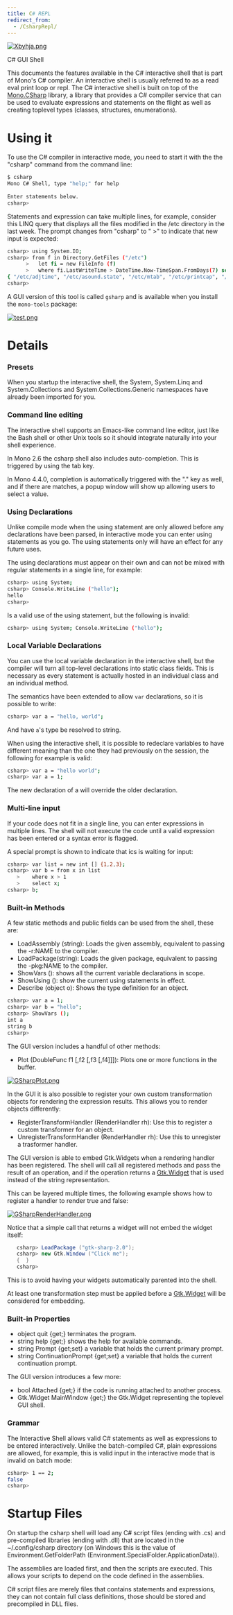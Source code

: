 ```yaml
---
title: C# REPL
redirect_from:
  - /CsharpRepl/
---
```


[![Xbyhja.png](/archived/images/9/9c/Xbyhja.png)](/archived/images/9/9c/Xbyhja.png)

C# GUI Shell

This documents the features available in the C# interactive shell that
is part of Mono's C# compiler. An interactive shell is usually
referred to as a read eval print loop or repl. The C# interactive
shell is built on top of the
[Mono.CSharp](http://docs.go-mono.com/index.aspx?link=N:Mono.CSharp)
library, a library that provides a C# compiler service that can be
used to evaluate expressions and statements on the flight as well as
creating toplevel types (classes, structures, enumerations).

Using it
========

To use the C# compiler in interactive mode, you need to start it with
the the "csharp" command from the command line:

``` bash
$ csharp
Mono C# Shell, type "help;" for help
 
Enter statements below.
csharp>
```

Statements and expression can take multiple lines, for example,
consider this LINQ query that displays all the files modified in the
/etc directory in the last week. The prompt changes from "csharp" to "
\>" to indicate that new input is expected:

``` bash
csharp> using System.IO;
csharp> from f in Directory.GetFiles ("/etc")
      >   let fi = new FileInfo (f)
      >   where fi.LastWriteTime > DateTime.Now-TimeSpan.FromDays(7) select f;
{ "/etc/adjtime", "/etc/asound.state", "/etc/mtab", "/etc/printcap", "/etc/resolv.conf" }
csharp>
```

A GUI version of this tool is called `gsharp` and is available when
you install the `mono-tools` package:

[![test.png](/archived/images/9/9c/Xbyhja.png)](/archived/images/9/9c/Xbyhja.png)

Details
=======

### Presets

When you startup the interactive shell, the System, System.Linq and
System.Collections and System.Collections.Generic namespaces have
already been imported for you.

### Command line editing

The interactive shell supports an Emacs-like command line editor, just
like the Bash shell or other Unix tools so it should integrate
naturally into your shell experience.

In Mono 2.6 the csharp shell also includes auto-completion. This is
triggered by using the tab key.

In Mono 4.4.0, completion is automatically triggered with the "." key
as well, and if there are matches, a popup window will show up
allowing users to select a value.

### Using Declarations

Unlike compile mode when the using statement are only allowed before
any declarations have been parsed, in interactive mode you can enter
using statements as you go. The using statements only will have an
effect for any future uses.

The using declarations must appear on their own and can not be mixed
with regular statements in a single line, for example:

``` bash
csharp> using System;
csharp> Console.WriteLine ("hello");
hello
csharp>
```

Is a valid use of the using statement, but the following is invalid:

``` bash
csharp> using System; Console.WriteLine ("hello");
```

### Local Variable Declarations

You can use the local variable declaration in the interactive shell,
but the compiler will turn all top-level declarations into static
class fields. This is necessary as every statement is actually hosted
in an individual class and an individual method.

The semantics have been extended to allow `var` declarations, so it is
possible to write:

``` bash
csharp> var a = "hello, world";
```

And have `a`'s type be resolved to string.

When using the interactive shell, it is possible to redeclare
variables to have different meaning than the one they had previously
on the session, the following for example is valid:

``` bash
csharp> var a = "hello world";
csharp> var a = 1;
```

The new declaration of a will override the older declaration.

### Multi-line input

If your code does not fit in a single line, you can enter expressions
in multiple lines. The shell will not execute the code until a valid
expression has been entered or a syntax error is flagged.

A special prompt is shown to indicate that ics is waiting for input:

``` bash
csharp> var list = new int [] {1,2,3};
csharp> var b = from x in list
   >    where x > 1
   >    select x;
csharp> b;
```

### Built-in Methods

A few static methods and public fields can be used from the shell, these are:

-   LoadAssembly (string): Loads the given assembly, equivalent to passing the -r:NAME to the compiler.
-   LoadPackage(string): Loads the given package, equivalent to passing the -pkg:NAME to the compiler.
-   ShowVars (): shows all the current variable declarations in scope.
-   ShowUsing (): show the current using statements in effect.
-   Describe (object o): Shows the type definition for an object.

<!-- -->

``` bash
csharp> var a = 1;
csharp> var b = "hello";
csharp> ShowVars ();
int a
string b
csharp>
```

The GUI version includes a handful of other methods:

-   Plot (DoubleFunc f1 [,f2 [,f3 [,f4]]]): Plots one or more functions in the buffer.

[![GSharpPlot.png](/archived/images/7/75/GSharpPlot.png)](/archived/images/7/75/GSharpPlot.png)

In the GUI it is also possible to register your own custom
transformation objects for rendering the expression results. This
allows you to render objects differently:

-   RegisterTransformHandler (RenderHandler rh): Use this to register a custom transformer for an object.
-   UnregisterTransformHandler (RenderHandler rh): Use this to unregister a trasformer handler.

The GUI version is able to embed Gtk.Widgets when a rendering handler
has been registered. The shell will call all registered methods and
pass the result of an operation, and if the operation returns a
[Gtk.Widget](http://docs.go-mono.com/index.aspx?link=Gtk.Widget) that
is used instead of the string representation.

This can be layered multiple times, the following example shows how to
register a handler to render true and false:

[![GSharpRenderHandler.png](/archived/images/b/bf/GSharpRenderHandler.png)](/archived/images/b/bf/GSharpRenderHandler.png)

Notice that a simple call that returns a widget will not embed the
widget itself:

``` csharp
   csharp> LoadPackage ("gtk-sharp-2.0");
   csharp> new Gtk.Window ("Click me");
   {  }
   csharp>
```

This is to avoid having your widgets automatically parented into the
shell.

At least one transformation step must be applied before a
[Gtk.Widget](http://docs.go-mono.com/index.aspx?link=T:Gtk.Widget)
will be considered for embedding.

### Built-in Properties

-   object quit {get;} terminates the program.
-   string help {get;} shows the help for available commands.
-   string Prompt {get;set} a variable that holds the current primary prompt.
-   string ContinuationPrompt {get;set} a variable that holds the current continuation prompt.

The GUI version introduces a few more:

-   bool Attached {get;} if the code is running attached to another process.
-   Gtk.Widget MainWindow {get;} the Gtk.Widget representing the toplevel GUI shell.

### Grammar

The Interactive Shell allows valid C# statements as well as
expressions to be entered interactively. Unlike the batch-compiled C#,
plain expressions are allowed, for example, this is valid input in the
interactive mode that is invalid on batch mode:

``` bash
csharp> 1 == 2;
false
csharp>
```

Startup Files
=============

On startup the csharp shell will load any C# script files (ending with .cs) and
pre-compiled libraries (ending with .dll) that are located in the
\~/.config/csharp directory (on Windows this is the value of
Environment.GetFolderPath
(Environment.SpecialFolder.ApplicationData)).

The assemblies are loaded first, and then the scripts are
executed. This allows your scripts to depend on the code defined in
the assemblies.

C# script files are merely files that contains statements and
expressions, they can not contain full class definitions, those should
be stored and precompiled in DLL files.

